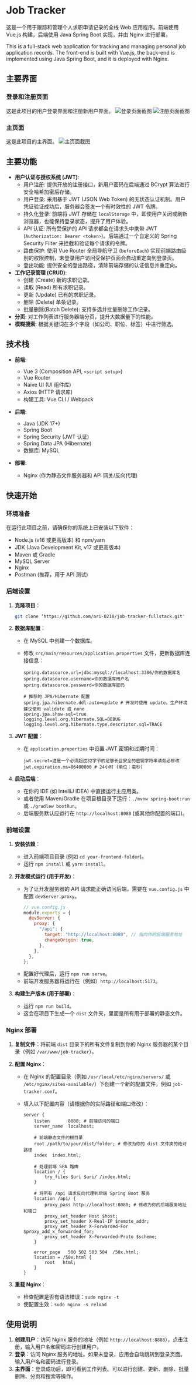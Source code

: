 # Job Tracker

这是一个用于跟踪和管理个人求职申请记录的全栈 Web 应用程序。前端使用 Vue.js 构建，后端使用 Java Spring Boot 实现，并由 Nginx 进行部署。

This is a full-stack web application for tracking and managing personal job application records. The front-end is built with Vue.js, the back-end is implemented using Java Spring Boot, and it is deployed with Nginx.

## 主要界面

### 登录和注册页面

这是此项目的用户登录界面和注册新用户界面。
![登录页面截图](./images/login-page.png)
![注册页面截图](./images/create-account.png)

### 主页面

这是此项目的主界面。
![主页面截图](./images/home-page.png)

## 主要功能

- **用户认证与授权系统 (JWT)**:
  - 用户注册: 提供开放的注册接口，新用户密码在后端通过 BCrypt 算法进行安全哈希加密后存储。
  - 用户登录: 采用基于 JWT (JSON Web Token) 的无状态认证机制。用户凭证验证成功后，服务器会签发一个有时效性的 JWT 令牌。
  - 持久化登录: 前端将 JWT 存储在 `localStorage` 中，即使用户关闭或刷新浏览器，也能保持登录状态，提升了用户体验。
  - API 认证: 所有受保护的 API 请求都会在请求头中携带 JWT (`Authorization: Bearer <token>`)。后端通过一个自定义的 Spring Security Filter 来拦截和验证每个请求的令牌。
  - 路由保护: 使用 Vue Router 全局导航守卫 (`beforeEach`) 实现前端路由级别的权限控制，未登录用户访问受保护页面会自动重定向到登录页。
  - 登出功能: 提供安全的登出路径，清除前端存储的认证信息并重定向。
- **工作记录管理 (CRUD)**:
  - 创建 (Create) 新的求职记录。
  - 读取 (Read) 所有求职记录。
  - 更新 (Update) 已有的求职记录。
  - 删除 (Delete) 单条记录。
  - 批量删除(Batch Delete): 支持多选并批量删除工作记录。
- **分页**: 对工作列表进行服务器端分页，提升大数据量下的性能。
- **模糊搜索**: 根据关键词在多个字段（如公司、职位、标签）中进行筛选。

## 技术栈

- **前端**:

  - Vue 3 (Composition API, `<script setup>`)
  - Vue Router
  - Naive UI (UI 组件库)
  - Axios (HTTP 请求库)
  - 构建工具: Vue CLI / Webpack

- **后端**:

  - Java (JDK 17+)
  - Spring Boot
  - Spring Security (JWT 认证)
  - Spring Data JPA (Hibernate)
  - 数据库: MySQL

- **部署**:
  - Nginx (作为静态文件服务器和 API 网关/反向代理)

## 快速开始

### 环境准备

在运行此项目之前，请确保你的系统上已安装以下软件：

- Node.js (v16 或更高版本) 和 npm/yarn
- JDK (Java Development Kit, v17 或更高版本)
- Maven 或 Gradle
- MySQL Server
- Nginx
- Postman (推荐，用于 API 测试)

### 后端设置

1.  **克隆项目**：

    ```bash
    git clone ‘https://github.com/ari-0210/job-tracker-fullstack.git'
    ```

2.  **数据库配置**：

    - 在 MySQL 中创建一个数据库。
    - 修改 `src/main/resources/application.properties` 文件，更新数据库连接信息：

      ```properties
      spring.datasource.url=jdbc:mysql://localhost:3306/你的数据库名
      spring.datasource.username=你的数据库用户名
      spring.datasource.password=你的数据库密码

      # 推荐的 JPA/Hibernate 配置
      spring.jpa.hibernate.ddl-auto=update # 开发时使用 update，生产环境建议使用 validate 或 none
      spring.jpa.show-sql=true
      logging.level.org.hibernate.SQL=DEBUG
      logging.level.org.hibernate.type.descriptor.sql=TRACE
      ```

3.  **JWT 配置**：

    - 在 `application.properties` 中设置 JWT 密钥和过期时间：
      ```properties
      jwt.secret=这是一个必须超过32字节的足够长且安全的密钥字符串请务必修改
      jwt.expiration.ms=86400000 # 24小时 (单位：毫秒)
      ```

4.  **启动后端**：
    - 在你的 IDE (如 IntelliJ IDEA) 中直接运行主应用类。
    - 或者使用 Maven/Gradle 在项目根目录下运行：`./mvnw spring-boot:run` 或 `./gradlew bootRun`。
    - 后端服务默认应运行在 `http://localhost:8080` (或其他你配置的端口)。

### 前端设置

1.  **安装依赖**：

    - 进入前端项目目录 (例如 `cd your-frontend-folder`)。
    - 运行 `npm install` 或 `yarn install`。

2.  **开发模式运行 (用于开发)**：

    - 为了让开发服务器的 API 请求能正确访问后端，需要在 `vue.config.js` 中配置 `devServer.proxy`。
      ```javascript
      // vue.config.js
      module.exports = {
        devServer: {
          proxy: {
            "/api": {
              target: "http://localhost:8080", // 指向你的后端服务地址
              changeOrigin: true,
            },
          },
        },
      };
      ```
    - 配置好代理后，运行 `npm run serve`。
    - 前端开发服务器将运行在（例如）`http://localhost:5173`。

3.  **构建生产版本 (用于部署)**：
    - 运行 `npm run build`。
    - 这会在项目下生成一个 `dist` 文件夹，里面是所有用于部署的静态文件。

### Nginx 部署

1.  **复制文件**：将前端 `dist` 目录下的所有文件复制到你的 Nginx 服务器的某个目录（例如 `/var/www/job-tracker`）。

2.  **配置 Nginx**：

    - 在 Nginx 的配置目录（例如 `/usr/local/etc/nginx/servers/` 或 `/etc/nginx/sites-available/`）下创建一个新的配置文件，例如 `job-tracker.conf`。
    - 填入以下配置内容（请根据你的实际路径和端口修改）：

      ```nginx
      server {
          listen       8888; # 前端访问的端口
          server_name  localhost;

          # 前端静态文件的根目录
          root /path/to/your/dist/folder; # 修改为你的 dist 文件夹的绝对路径
          index  index.html;

          # 处理前端 SPA 路由
          location / {
              try_files $uri $uri/ /index.html;
          }

          # 将所有 /api 请求反向代理到后端 Spring Boot 服务
          location /api/ {
              proxy_pass http://localhost:8080; # 修改为你的后端服务地址和端口
              proxy_set_header Host $host;
              proxy_set_header X-Real-IP $remote_addr;
              proxy_set_header X-Forwarded-For $proxy_add_x_forwarded_for;
              proxy_set_header X-Forwarded-Proto $scheme;
          }

          error_page   500 502 503 504  /50x.html;
          location = /50x.html {
              root   html;
          }
      }
      ```

3.  **重载 Nginx**：
    - 检查配置是否有语法错误：`sudo nginx -t`
    - 使配置生效：`sudo nginx -s reload`

## 使用说明

1.  **创建用户**：访问 Nginx 服务的地址（例如 `http://localhost:8888`），点击注册，输入用户名和密码进行创建用户。
2.  **登录**：访问 Nginx 服务的地址。如果未登录，应用会自动跳转到登录页面。输入用户名和密码进行登录。
3.  **主界面**：登录成功后，即可看到工作列表。可以进行创建、更新、删除、批量删除、分页和搜索等操作。
